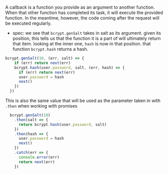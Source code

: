 
A callback is a function you provide as an argument to another function. When that other function has completed its task, it will execute the provided function. In the meantime, however, the code coming after the request will be executed regularly.
- spec: we see that `bcrypt.genSalt` takes in salt as its argument. given its position, this tells us that the function it is a part of will ultimately return that item. looking at the inner one, `hash` is now in that position. that function `bcrypt.hash` returns a hash.
```js
bcrypt.genSalt(10, (err, salt) => {
    if (err) return next(err)
    bcrypt.hash(user.password, salt, (err, hash) => {
      if (err) return next(err)
      user.password = hash
      next()
    })
  })
```

This is also the same value that will be used as the parameter taken in with `.then` when working with promises
```js
  bcrypt.genSalt(10)
    .then(salt => {
      return bcrypt.hash(user.password, salt)
    })
    .then(hash => {
      user.password = hash
      next()
    })
    .catch(err => {
      console.error(err)
      return next(err)
    })
```
